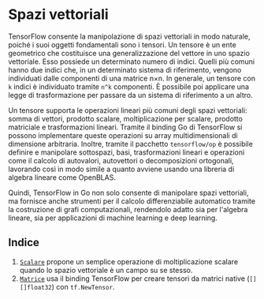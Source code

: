 # Spazi vettoriali

TensorFlow consente la manipolazione di spazi vettoriali in modo naturale, poiché i suoi oggetti fondamentali sono i tensori. Un tensore è un ente geometrico che costituisce una generalizzazione del vettore in uno spazio vettoriale. Esso possiede un determinato numero di indici. Quelli più comuni hanno due indici che, in un determinato sistema di riferimento, vengono individuati dalle componenti di una matrice n×n. In generale, un tensore con `k` indici è individuato tramite `n^k` componenti. È possibile poi applicare una legge di trasformazione per passare da un sistema di riferimento a un altro.

Un tensore supporta le operazioni lineari più comuni degli spazi vettoriali: somma di vettori, prodotto scalare, moltiplicazione per scalare, prodotto matriciale e trasformazioni lineari. Tramite il binding Go di TensorFlow si possono implementare queste operazioni su array multidimensionali di dimensione arbitraria. Inoltre, tramite il pacchetto `tensorflow/op` è possibile definire e manipolare sottospazi, basi, trasformazioni lineari e operazioni come il calcolo di autovalori, autovettori o decomposizioni ortogonali, lavorando così in modo simile a quanto avviene usando una libreria di algebra lineare come OpenBLAS.

Quindi, TensorFlow in Go non solo consente di manipolare spazi vettoriali, ma fornisce anche strumenti per il calcolo differenziabile automatico tramite la costruzione di grafi computazionali, rendendolo adatto sia per l'algebra lineare, sia per applicazioni di machine learning e deep learning.

## Indice

1. [`Scalare`](./scalare/) propone un semplice operazione di moltiplicazione scalare quando lo spazio vettoriale è un campo su se stesso.
2. [`Matrice`](./matrice/) usa il binding TensorFlow per creare tensori da matrici native (`[][]float32`) con `tf.NewTensor`.



